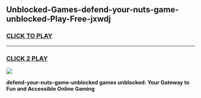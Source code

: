 
## Unblocked-Games-defend-your-nuts-game-unblocked-Play-Free-jxwdj
<h3>
<a href="https://premium76.site?title=defend-your-nuts-game-unblocked&ref=18A1">CLICK TO PLAY</a></h3>
<hr>

<h3>
<a href="https://premium76.site?title=defend-your-nuts-game-unblocked&ref=18A1">CLICK 2 PLAY</a>
  
</h3>

<a href="https://premium76.site?title=defend-your-nuts-game-unblocked&ref=18A1"><img src="https://clearcache.store/games.png"></a>


**defend-your-nuts-game-unblocked games unblocked: Your Gateway to Fun and Accessible Online Gaming**

